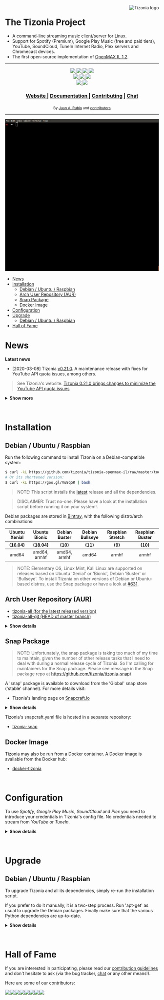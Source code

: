 <a href="https://tizonia.org/">
    <img src="https://avatars2.githubusercontent.com/u/3161606?s=400&v=4" alt="Tizonia logo" title="The Tizonia Project" align="right" height="100" />
</a>

# The Tizonia Project

- A command-line streaming music client/server for Linux.
- Support for Spotify (Premium), Google Play Music (free and paid tiers),
  YouTube, SoundCloud, TuneIn Internet Radio, Plex servers and Chromecast
  devices.
- The first open-source implementation of
  [OpenMAX IL 1.2](https://www.khronos.org/news/press/khronos-group-releases-openmax-il-1.2-provisional-specification).

---

<div align="center">
  <a href="https://travis-ci.org/tizonia/tizonia-openmax-il">
    <img src="https://travis-ci.org/tizonia/tizonia-openmax-il.png" />
  </a>

  <a href="https://scan.coverity.com/projects/594">
    <img src="https://scan.coverity.com/projects/594/badge.svg" />
  </a>

  <a href="https://codecov.io/gh/tizonia/tizonia-openmax-il">
    <img src="https://img.shields.io/codecov/c/github/tizonia/tizonia-openmax-il.svg" />
  </a>

  <a href="https://github.com/tizonia/tizonia-openmax-il/compare/v0.21.0...master">
    <img src="https://img.shields.io/github/commits-since/tizonia/tizonia-openmax-il/v0.21.0.svg" />
  </a>

</div>

<div align="center">

  <a href="https://www.codacy.com/app/tizonia/tizonia-openmax-il?utm_source=github.com&amp;utm_medium=referral&amp;utm_content=tizonia/tizonia-openmax-il&amp;utm_campaign=Badge_Grade">
    <img src="https://api.codacy.com/project/badge/Grade/b002a7f1ba464093b48fb7c9620f8ae7" />
  </a>

  <a href="https://github.com/tizonia/tizonia-openmax-il/blob/master/COPYING.LESSER">
    <img src="https://img.shields.io/github/license/tizonia/tizonia-openmax-il.svg" />
  </a>

  <a href="https://bestpractices.coreinfrastructure.org/projects/1359">
    <img src="https://bestpractices.coreinfrastructure.org/projects/1359/badge" />
  </a>

</div>

<div align="center">

  <a href="https://gitter.im/tizonia/Lobby?utm_source=badge&utm_medium=badge&utm_campaign=pr-badge&utm_content=body_badge">
    <img src="https://badges.gitter.im/tizonia/tizonia-openmax-il.svg" />
  </a>

  <a href="https://github.com/tizonia/tizonia-openmax-il/issues">
    <img src="https://img.shields.io/badge/contributions-welcome-brightgreen.svg?style=plastic" />
  </a>

</div>

<div align="center">
  <h3>
    <a href="https://tizonia.org">
      Website
    </a>
    <span> | </span>
    <a href="https://docs.tizonia.org">
      Documentation
    </a>
    <span> | </span>
    <a href="https://github.com/tizonia/tizonia-openmax-il/contribute">
      Contributing
    </a>
    <span> | </span>
    <a href="https://gitter.im/tizonia/Lobby?utm_source=badge&utm_medium=badge&utm_campaign=pr-badge&utm_content=body_badge">
      Chat
    </a>
  </h3>
</div>

<div align="center">
  <sub>By
  <a href="https://juanrubio.org">Juan A. Rubio</a> and
  <a href="https://github.com/tizonia/tizonia-openmax-il/graphs/contributors">
    contributors
  </a>
</div>

---

<div align="center">
  <img src="https://raw.githubusercontent.com/tizonia/tizonia-openmax-il/develop/docs/animated-gifs/tizonia-usage-screencast.gif" />
</div>

<!-- [![](https://raw.githubusercontent.com/tizonia/tizonia-openmax-il/master/docs/animated-gifs/tizonia-usage-screencast2.gif)](https://raw.githubusercontent.com/tizonia/tizonia-openmax-il/master/docs/animated-gifs/tizonia-usage-screencast2.gif) -->

<!-- START doctoc generated TOC please keep comment here to allow auto update -->
<!-- DON'T EDIT THIS SECTION, INSTEAD RE-RUN doctoc TO UPDATE -->

- [News](#news)
- [Installation](#installation)
  - [Debian / Ubuntu / Raspbian](#debian--ubuntu--raspbian)
  - [Arch User Repository (AUR)](#arch-user-repository-aur)
  - [Snap Package](#snap-package)
  - [Docker Image](#docker-image)
- [Configuration](#configuration)
- [Upgrade](#upgrade)
  - [Debian / Ubuntu / Raspbian](#debian--ubuntu--raspbian-1)
- [Hall of Fame](#hall-of-fame)

<!-- END doctoc generated TOC please keep comment here to allow auto update -->

# News

**Latest news**

- [2020-03-08] Tizonia
  [v0.21.0](https://github.com/tizonia/tizonia-openmax-il/releases/tag/v0.21.0).
  A maintenance release with fixes for YouTube API quota issues, among others.

> See Tizonia's website:
> [Tizonia 0.21.0 brings changes to minimize the YouTube API quota issues](https://tizonia.org/news/2020/03/08/release-0-21-0/)

<details><summary><b>Show more</b></summary>

- [2020-01-19] Tizonia
  [v0.20.0](https://github.com/tizonia/tizonia-openmax-il/releases/tag/v0.20.0).
  Added support for TuneIn Internet radios, color-themes and a new build system
  based on Meson (thanks [@lgbaldoni!](https://github.com/lgbaldoni)). A man
  page has been added and the documentation site has been refreshed. Also
  `tizonia-remote` is now distributed in the Debian package plus a good number
  of fixes, including reviving Chromecast support (still more work needed).

> See Tizonia's website:
> [TuneIn Internet radio and podcasts, and color-themes in Tizonia 0.20.0](https://tizonia.org/news/2020/02/20/release-0-20-0/)

- [2019-12-13] Tizonia
  [v0.19.0](https://github.com/tizonia/tizonia-openmax-il/releases/tag/v0.19.0).
  Another maintenance release with a good bunch of improvements and bug fixes:
  Dirble removal (the service is sadly gone), Python 3 migration (please see the
  section
  [Upgrade (Debian / Ubuntu / Raspbian)](#upgrade-debian--ubuntu--raspbian) to
  learn how to install the new Python 3 dependencies!).

> See Tizonia's website:
> [Global Spotify playlist search and other improvements in Tizonia 0.19.0](https://tizonia.org/news/2019/03/19/release-0-19-0/)

- [2019-03-13] Tizonia
  [v0.18.0](https://github.com/tizonia/tizonia-openmax-il/releases/tag/v0.18.0).
  Various improvements and bug fixes in Google Music and Spotify.

> See Tizonia's website:
> [Fixed 'Google Play Music tracks cut short' in Tizonia 0.18.0](https://tizonia.org/news/2019/03/17/release-0-18-0/)

- [2019-01-17] Tizonia
  [v0.17.0](https://github.com/tizonia/tizonia-openmax-il/releases/tag/v0.17.0).
  Fixed Spotify login issues. A regression introduced in v0.16.0. This issue was
  identified and fixed thanks to the great feedback provided by the users in
  issue [#531](https://github.com/tizonia/tizonia-openmax-il/issues/531).

> See Tizonia's website:
> [Spotify login issues fixed in Tizonia 0.17.0](https://tizonia.org/news/2019/01/17/release-0-17-0/)

- [2018-12-03] Tizonia
  [v0.16.0](https://github.com/tizonia/tizonia-openmax-il/releases/tag/v0.16.0).
  Improved Spotify support with more options to dicover new music rather than
  just playing the content that you know and love. Last but not least,
  [docker-tizonia](https://hub.docker.com/r/tizonia/docker-tizonia/) has been
  updated! (many thanks to [Josh5](https://github.com/Josh5)).

> See Tizonia's website:
> [More ways to discover music on Spotify with Tizonia 0.16.0](https://tizonia.org/news/2018/12/03/release-0-16-0/)

- [2018-06-15] Tizonia
  [v0.15.0](https://github.com/tizonia/tizonia-openmax-il/releases/tag/v0.15.0).
  Reworked Spotify support to overcome playlist search problems that arised in
  libspotify. Now [spotipy](https://github.com/plamere/spotipy) is being used to
  retrieve track, artist, album, and playlist metadata from Spotify.

> See Tizonia's website:
> [Totally revamped Spotify support in Tizonia 0.15.0](https://tizonia.org/news/2018/06/15/release-0-15-0/)

- [2018-04-20] Tizonia
  [v0.14.0](https://github.com/tizonia/tizonia-openmax-il/releases/tag/v0.14.0).
  Added support for Google Play Music
  [stations for non-subscribers](https://support.google.com/googleplaymusic/answer/6250894?hl=en)
  and YouTube channels (uploads and playlists). Also added option to play the
  user's entire Google Play Music library.

> See Tizonia's website:
> [Tizonia v0.14.0 adds YouTube Channels and Google Play Music stations for non-subscribers](https://tizonia.org/news/2018/04/21/release-0-14-0/)

- [2017-12-28][snap package](#snap-package) and [Docker Image](#docker-image)
  available.

> See Tizonia's website:
> [Tizonia v0.13.0 adds support for Plex media servers](https://tizonia.org/news/2018/03/09/release-0-13-0/)

- [2017-08-26][tizonia-all](https://aur.archlinux.org/packages/tizonia-all/) and
  [tizonia-all-git](https://aur.archlinux.org/packages/tizonia-all-git/)
  packages submitted to the [Arch User Repository](https://aur.archlinux.org/)

> See Tizonia's website:
> [Snap package and Docker image available now!](https://tizonia.org/news/2017/12/30/snap-package-and-docker-image/)

- [2017-05-04][summer of code 2017: add openmax state tracker in mesa/gallium that uses tizonia](https://summerofcode.withgoogle.com/projects/#4737166321123328)
  (X.Org Foundation project, with Gurkirpal Singh and Julien Isorce).

</details>

&nbsp;&nbsp;

# Installation

## Debian / Ubuntu / Raspbian

Run the following command to install Tizonia on a Debian-compatible system:

```bash
$ curl -kL https://github.com/tizonia/tizonia-openmax-il/raw/master/tools/install.sh | bash
# Or its shortened version:
$ curl -kL https://goo.gl/Vu8qGR | bash
```

> NOTE: This script installs the
> [latest](https://github.com/tizonia/tizonia-openmax-il/releases/latest)
> release and all the dependencies.

> DISCLAIMER: Trust no-one. Please have a look at the installation script before
> running it on your system!.

Debian packages are stored in [Bintray](https://bintray.com/tizonia), with the
following distro/arch combinations:

<div align="center">
    <table>
        <thead>
            <tr>
                <th align="center">Ubuntu Xenial</th>
                <th align="center">Ubuntu Bionic</th>
                <th align="center">Debian Buster</th>
                <th align="center">Debian Bullseye</th>
                <th align="center">Raspbian Stretch</th>
                <th align="center">Raspbian Buster</th>
            </tr>
            <tr>
                <th align="center">(16.04)</th>
                <th align="center">(18.04)</th>
                <th align="center">(10)</th>
                <th align="center">(11)</th>
                <th align="center">(9)</th>
                <th align="center">(10)</th>
            </tr>
        </thead>
        <tbody>
            <tr>
                <td align="center">amd64</td>
                <td align="center">amd64, armhf</td>
                <td align="center">amd64, armhf</td>
                <td align="center">amd64</td>
                <td align="center">armhf</td>
                <td align="center">armhf</td>
            </tr>
        </tbody>
    </table>
</div>

<!-- | [ ![](https://api.bintray.com/packages/tizonia/ubuntu/tizonia-xenial/images/download.svg) ](https://bintray.com/tizonia/ubuntu/tizonia-xenial/_latestVersion) | [ ![](https://api.bintray.com/packages/tizonia/ubuntu/tizonia-bionic/images/download.svg) ](https://bintray.com/tizonia/ubuntu/tizonia-bionic/_latestVersion) | [ ![](https://api.bintray.com/packages/tizonia/debian/tizonia-buster/images/download.svg) ](https://bintray.com/tizonia/debian/tizonia-buster/_latestVersion) | [ ![](https://api.bintray.com/packages/tizonia/raspbian/tizonia-buster/images/download.svg) ](https://bintray.com/tizonia/raspbian/tizonia-buster/_latestVersion) | [ ![](https://api.bintray.com/packages/tizonia/debian/tizonia-bullseye/images/download.svg) ](https://bintray.com/tizonia/debian/tizonia-bullseye/_latestVersion) | -->

> NOTE: Elementary OS, Linux Mint, Kali Linux are supported on releases based on
> Ubuntu 'Xenial' or 'Bionic', Debian 'Buster' or 'Bullseye'. To install Tizonia
> on other versions of Debian or Ubuntu-based distros, use the Snap package or
> have a look at
> [#631](https://github.com/tizonia/tizonia-openmax-il/issues/631).

## Arch User Repository (AUR)

- [tizonia-all (for the latest released version)](https://aur.archlinux.org/packages/tizonia-all/)
- [tizonia-all-git (HEAD of master branch)](https://aur.archlinux.org/packages/tizonia-all-git/)

<details><summary><b>Show details</b></summary>

```bash
# Please note that if you are upgrading your existing
# Tizonia installation, you *need* to uninstall it before building a new version.
# See GitHub issue https://github.com/tizonia/tizonia-openmax-il/issues/485

# For the latest stable release
$ git clone https://aur.archlinux.org/tizonia-all.git
$ cd tizonia-all
$ makepkg -si

# There is also a -git package:
$ git clone https://aur.archlinux.org/tizonia-all-git.git
$ cd tizonia-all
$ makepkg -si

```

</details>

## Snap Package

> NOTE: Unfortunately, the snap package is taking too much of my time to
> maintain, given the number of other release tasks that I need to deal with
> during a normal release cycle of Tizonia. So I'm calling for maintainers for
> the Snap package. Please see message in the Snap package repo at
> https://github.com/tizonia/tizonia-snap/

A 'snap' package is available to download from the 'Global' snap store ('stable'
channel). For more details visit:

- Tizonia's landing page on [Snapcraft.io](https://snapcraft.io/tizonia)

<details><summary><b>Show details</b></summary>

To install, first visit
[Install Snapd](https://docs.snapcraft.io/core/install?_ga=2.41936226.1106178805.1514500852-128158267.1514500852)
and make sure that your Linux distro is supported. Follow the instructions to
get the 'snapd' service running on your system, and finally use this command to
install Tizonia:

```bash

$ sudo snap install tizonia

```

</details>

Tizonia's snapcraft.yaml file is hosted in a separate repository:

- [tizonia-snap](https://github.com/tizonia/tizonia-snap/)

## Docker Image

Tizonia may also be run from a Docker container. A Docker image is available
from the Docker hub:

- [docker-tizonia](https://hub.docker.com/r/tizonia/docker-tizonia/)

&nbsp;&nbsp;

# Configuration

To use _Spotify_, _Google Play Music_, _SoundCloud_ and _Plex_ you need to
introduce your credentials in Tizonia's config file. No credentials needed to
stream from _YouTube_ or _TuneIn_.

<details><summary><b>Show details</b></summary>

```bash
( On first use, Tizonia outputs its configuration file, if it is not there yet )

$ tizonia --help

( now edit $HOME/.config/tizonia/tizonia.conf )

( NOTE: If Tizonia was installed from the 'snap' package, use this path instead )
( $HOME/snap/tizonia/current/.config/tizonia/tizonia.conf )
```

> NOTE: See full instructions inside
> [tizonia.conf](https://docs.tizonia.org/manual/config.html).

</details>

&nbsp;&nbsp;

# Upgrade

## Debian / Ubuntu / Raspbian

To upgrade Tizonia and all its dependencies, simply re-run the installation
script.

If you prefer to do it manually, it is a two-step process. Run 'apt-get' as
usual to upgrade the Debian packages. Finally make sure that the various Python
dependencies are up-to-date.

<details><summary><b>Show details</b></summary>

```bash

# Step1: update Tizonia's Debian packages
$ sudo apt-get update && sudo apt-get upgrade

# Step2: update Tizonia's Python dependencies
# (Note that new versions of some of these Python dependencies are released often,
# so you should do this frequently, even if there isn't a new Tizonia release)

# For Tizonia v0.19.0 or newer: Python 3 dependencies
$ sudo -H pip3 install --upgrade gmusicapi soundcloud youtube-dl pafy pycountry titlecase pychromecast plexapi fuzzywuzzy eventlet python-Levenshtein && sudo -H pip3 install git+https://github.com/plamere/spotipy.git --upgrade

# For Tizonia v0.18.0 or older: Python 2 dependencies
$ sudo -H pip2 install --upgrade gmusicapi soundcloud youtube-dl pafy pycountry titlecase pychromecast plexapi fuzzywuzzy eventlet python-Levenshtein && sudo -H pip2 install git+https://github.com/plamere/spotipy.git --upgrade

```

</details>

&nbsp;&nbsp;

# Hall of Fame

If you are interested in participating, please read our
[contribution guidelines](CONTRIBUTING.md) and don't hesitate to ask (via the
bug tracker, [chat](https://gitter.im/tizonia/Lobby) or any other means!).

Here are some of our contributors:

[![](https://sourcerer.io/fame/tizonia/tizonia/tizonia-openmax-il/images/0)](https://sourcerer.io/fame/tizonia/tizonia/tizonia-openmax-il/links/0)[![](https://sourcerer.io/fame/tizonia/tizonia/tizonia-openmax-il/images/1)](https://sourcerer.io/fame/tizonia/tizonia/tizonia-openmax-il/links/1)[![](https://sourcerer.io/fame/tizonia/tizonia/tizonia-openmax-il/images/2)](https://sourcerer.io/fame/tizonia/tizonia/tizonia-openmax-il/links/2)[![](https://sourcerer.io/fame/tizonia/tizonia/tizonia-openmax-il/images/3)](https://sourcerer.io/fame/tizonia/tizonia/tizonia-openmax-il/links/3)[![](https://sourcerer.io/fame/tizonia/tizonia/tizonia-openmax-il/images/4)](https://sourcerer.io/fame/tizonia/tizonia/tizonia-openmax-il/links/4)[![](https://sourcerer.io/fame/tizonia/tizonia/tizonia-openmax-il/images/5)](https://sourcerer.io/fame/tizonia/tizonia/tizonia-openmax-il/links/5)[![](https://sourcerer.io/fame/tizonia/tizonia/tizonia-openmax-il/images/6)](https://sourcerer.io/fame/tizonia/tizonia/tizonia-openmax-il/links/6)[![](https://sourcerer.io/fame/tizonia/tizonia/tizonia-openmax-il/images/7)](https://sourcerer.io/fame/tizonia/tizonia/tizonia-openmax-il/links/7)
